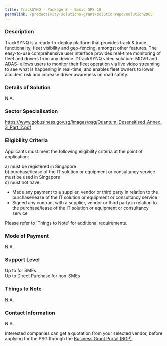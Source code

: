 ```yaml
---
title: TrackSYNQ - Package B - Basic GPS 10
permalink: /productivity-solutions-grant/solutionrepo/solution2963
---
```


### Description

TrackSYNQ is a ready-to-deploy platform that provides track & trace functionality, fleet visibility and geo-fencing, amongst other features. The easy-to-use comprehensive user interface provides real-time monitoring of fleet and drivers from any device. ?TrackSYNQ video solution- MDVR and ADAS- allows users to monitor their fleet operation via live video streaming to see what is happening in real-time, and enables fleet owners to lower accident risk and increase driver awareness on road safety.

### Details of Solution

N.A.

### Sector Specialisation

https://www.gobusiness.gov.sg/images/psg/Quantum_Desensitised_Annex_3_Part_2.pdf

### Eligibility Criteria

Applicants must meet the following eligibility criteria at the point of application:

a) must be registered in Singapore <br>
b) purchase/lease of the IT solution or equipment or consultancy service must be used in Singapore <br>
c) must not have:
- Made any payment to a supplier, vendor or third party in relation to the purchase/lease of the IT solution or equipment or consultancy service
- Signed any contract with a supplier, vendor or third party in relation to the purchase/lease of the IT solution or equipment or consultancy service

Please refer to 'Things to Note' for additional requirements.

### Mode of Payment
N.A.

### Support Level
Up to  for SMEs <br>
Up to Direct Purchase for non-SMEs

### Things to Note
N.A.

### Contact Information
N.A.

Interested companies can get a quotation from your selected vendor, before applying for the PSG through the <a target='_blank' rel='noopener' href='https://www.businessgrants.gov.sg/'>Business Grant Portal (BGP)</a>.
